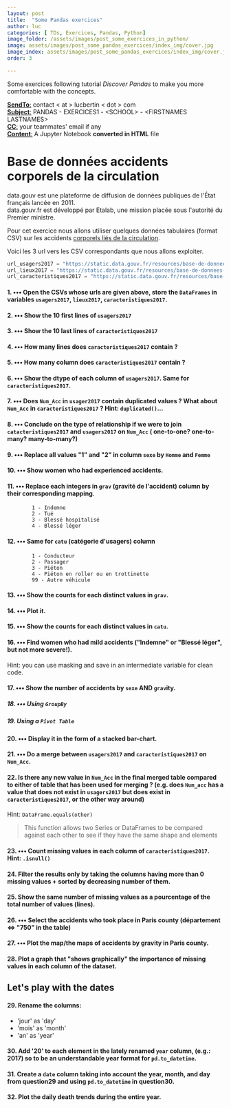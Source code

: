 ```yaml
---
layout: post
title:  "Some Pandas exercices"
author: luc
categories: [ TDs, Exercices, Pandas, Python]
image_folder: /assets/images/post_some_exercices_in_python/
image: assets/images/post_some_pandas_exercices/index_img/cover.jpg
image_index: assets/images/post_some_pandas_exercices/index_img/cover.jpg
order: 3

---
```


Some exercices following tutorial *Discover Pandas* to make you more comfortable with the concepts.

<u><strong>SendTo</strong>:</u> contact  \< at \>   lucbertin   \< dot \>  com <br>
<u><strong>Subject</strong>:</u> PANDAS - EXERCICES1 - \<SCHOOL\> - \<FIRSTNAMES LASTNAMES\> <br>
<u><strong>CC</strong>:</u> your teammates' email if any<br>
<u><strong>Content</strong>:</u> A Jupyter Notebook <strong>converted in HTML</strong> file <br>


# Base de données accidents corporels de la circulation

data.gouv est une plateforme de diffusion de données publiques de l'État français lancée en 2011. <br> data.gouv.fr est développé par Etalab, une mission placée sous l'autorité du Premier ministre.<br>

Pour cet exercice nous allons utiliser quelques données tabulaires (format CSV) sur les accidents [corporels liés de la circulation](https://www.data.gouv.fr/fr/datasets/base-de-donnees-accidents-corporels-de-la-circulation/).

Voici les 3 url vers les CSV correspondants que nous allons exploiter.

```python
url_usagers2017 = "https://static.data.gouv.fr/resources/base-de-donnees-accidents-corporels-de-la-circulation/20180927-111153/usagers-2017.csv"
url_lieux2017 = "https://static.data.gouv.fr/resources/base-de-donnees-accidents-corporels-de-la-circulation/20180927-111131/lieux-2017.csv"
url_caracteristiques2017 = "https://static.data.gouv.fr/resources/base-de-donnees-accidents-corporels-de-la-circulation/20180927-111012/caracteristiques-2017.csv"
```

#### 1. ••• Open the CSVs whose urls are given above, store the `DataFrames` in variables `usagers2017`, `lieux2017`, `caracteristiques2017`.

#### 2. ••• Show the 10 first lines of `usagers2017`

#### 3. ••• Show the 10 last lines of `caracteristiques2017`

#### 4. ••• How many lines does `caracteristiques2017` contain ?

#### 5. ••• How many column does `caracteristiques2017` contain ?

#### 6. ••• Show the dtype of each column of `usagers2017`. Same for `caracteristiques2017`. 

#### 7. ••• Does `Num_Acc` in `usager2017` contain duplicated values ? What about `Num_Acc` in `caracteristiques2017` ? **Hint**: `duplicated()`...

#### 8. ••• Conclude on the type of relationship if we were to join `catacteristiques2017` and `usagers2017` on `Num_Acc` ( one-to-one? one-to-many? many-to-many?)

#### 9. ••• Replace all values "1" and "2" in column `sexe` by `Homme` and `Femme`

#### 10. ••• Show women who had experienced accidents.

#### 11. ••• Replace each integers in `grav` (gravité de l'accident) column by their corresponding mapping.
			1 - Indemne
			2 - Tué
			3 - Blessé hospitalisé 
			4 - Blessé léger

#### 12. ••• Same for `catu` (catégorie d'usagers) column
			1 - Conducteur
			2 - Passager
			3 - Piéton
			4 - Piéton en roller ou en trottinette
			99 - Autre véhicule

#### 13. ••• Show the counts for each distinct values in `grav`.

#### 14. ••• Plot it.

#### 15. ••• Show the counts for each distinct values in `catu`.

#### 16. ••• Find women who had mild accidents ("Indemne" or "Blessé léger", but not more severe!).<br>
Hint: you can use masking and save in an intermediate variable for clean code.

#### 17. ••• Show the number of accidents by `sexe` AND `grav`ity.

##### 18. ••• Using `GroupBy`

##### 19. Using a `Pivot Table`

#### 20. ••• Display it in the form of a stacked bar-chart.

#### 21. ••• Do a merge between `usagers2017` and `caracteristiques2017` on `Num_Acc`.

#### 22. Is there any new value in `Num_Acc` in the final merged table compared to either of table that has been used for merging ? (e.g. does `Num_acc` has a value that does not exist in `usagers2017` but does exist in `caracteristiques2017`, or the other way around)

Hint: `DataFrame.equals(other)`
> This function allows two Series or DataFrames to be compared against each other to see if they have the same shape and elements

#### 23. ••• Count missing values in each column of `caracteristiques2017`. Hint: `.isnull()`

#### 24. Filter the results only by taking the columns having more than 0 missing values + sorted by decreasing number of them.

#### 25. Show the same number of missing values as a pourcentage of the total number of values (lines).

#### 26. ••• Select the accidents who took place in Paris county (département <=> "750" in the table)

#### 27. ••• Plot the map/the maps of accidents by gravity in Paris county.

#### 28. Plot a graph that "shows graphically" the importance of missing values in each column of the dataset. 

## Let's play with the dates

#### 29. Rename the columns:
* 'jour' as 'day'
* 'mois' as 'month'
* 'an'   as 'year'

#### 30. Add '20' to each element in the lately renamed `year` column, (e.g.: 2017) so to be an understandable year format for `pd.to_datetime`.

#### 31. Create a `date` column taking into account the year, month, and day from question29 and using `pd.to_datetime` in question30.

#### 32. Plot the daily death trends during the entire year.
